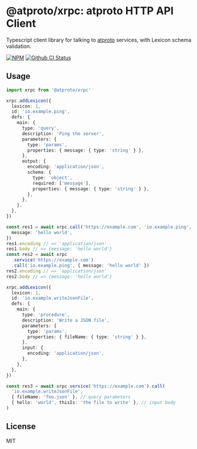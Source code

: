 # @atproto/xrpc: atproto HTTP API Client

Typescript client library for talking to [atproto](https://atproto.com) services, with Lexicon schema validation.

[![NPM](https://img.shields.io/npm/v/@atproto/xrpc)](https://www.npmjs.com/package/@atproto/xrpc)
[![Github CI Status](https://github.com/bluesky-social/atproto/actions/workflows/repo.yaml/badge.svg)](https://github.com/bluesky-social/atproto/actions/workflows/repo.yaml)

## Usage

```typescript
import xrpc from '@atproto/xrpc'

xrpc.addLexicon({
  lexicon: 1,
  id: 'io.example.ping',
  defs: {
    main: {
      type: 'query',
      description: 'Ping the server',
      parameters: {
        type: 'params',
        properties: { message: { type: 'string' } },
      },
      output: {
        encoding: 'application/json',
        schema: {
          type: 'object',
          required: ['message'],
          properties: { message: { type: 'string' } },
        },
      },
    },
  },
})

const res1 = await xrpc.call('https://example.com', 'io.example.ping', {
  message: 'hello world',
})
res1.encoding // => 'application/json'
res1.body // => {message: 'hello world'}
const res2 = await xrpc
  .service('https://example.com')
  .call('io.example.ping', { message: 'hello world' })
res2.encoding // => 'application/json'
res2.body // => {message: 'hello world'}

xrpc.addLexicon({
  lexicon: 1,
  id: 'io.example.writeJsonFile',
  defs: {
    main: {
      type: 'procedure',
      description: 'Write a JSON file',
      parameters: {
        type: 'params',
        properties: { fileName: { type: 'string' } },
      },
      input: {
        encoding: 'application/json',
      },
    },
  },
})

const res3 = await xrpc.service('https://example.com').call(
  'io.example.writeJsonFile',
  { fileName: 'foo.json' }, // query parameters
  { hello: 'world', thisIs: 'the file to write' }, // input body
)
```

## License

MIT
